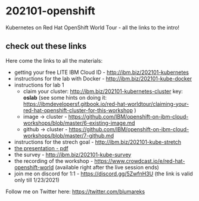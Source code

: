 # 202101-openshift
Kubernetes on Red Hat OpenShift World Tour - all the links to the intro!

## check out these links
Here come the links to all the materials:
- getting your free LITE IBM Cloud ID - http://ibm.biz/202101-kubernetes
- instructions for the lab with Docker  -  http://ibm.biz/202101-kube-docker 
- instructions for lab 1
  - claim your cluster: http://ibm.biz/202101-kubernetes-cluster key: **oslab** (see some hints on doing it: https://ibmdevelopersf.gitbook.io/red-hat-worldtour/claiming-your-red-hat-openshift-cluster-for-this-workshop )
  - image -> cluster - https://github.com/IBM/openshift-on-ibm-cloud-workshops/blob/master/6-existing-image.md
  - github -> cluster - https://github.com/IBM/openshift-on-ibm-cloud-workshops/blob/master/7-github.md
- instructions for the strech goal - http://ibm.biz/202101-kube-stretch 
- [the presentation - pdf](202101-Containers-101-openshift.pdf)
- the survey - http://ibm.biz/202101-kube-survey
- the recording of the workshop - https://www.crowdcast.io/e/red-hat-openshift-world (available right after the live session ends)
- join me on discord for 1:1 - https://discord.gg/5ZwfnH3U (the link is valid only till 1/23/2021)

Follow me on Twitter here: https://twitter.com/blumareks
